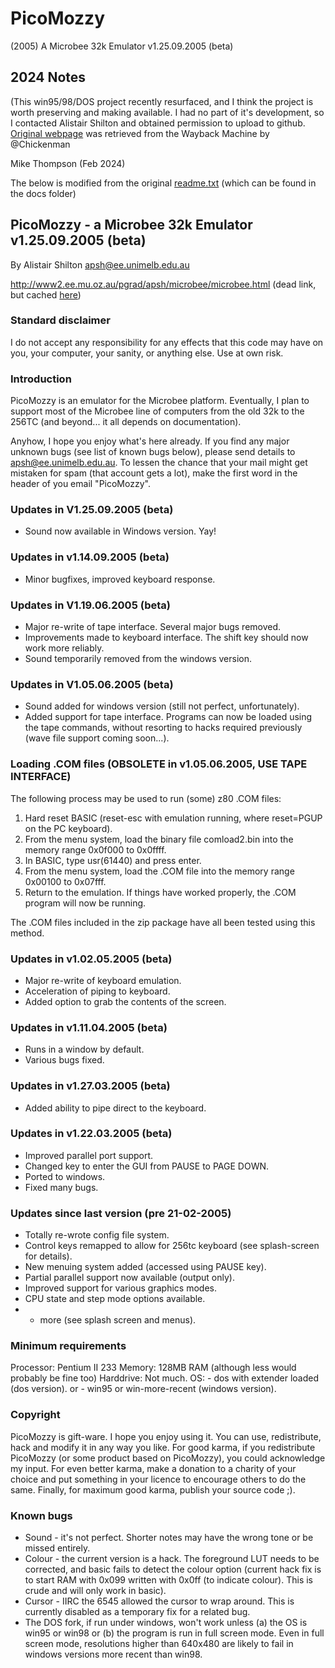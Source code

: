 # PicoMozzy
(2005) A Microbee 32k Emulator v1.25.09.2005 (beta)

## 2024 Notes

(This win95/98/DOS project recently resurfaced, and I think the project is worth preserving and making available.  I had no part of it's development, so I contacted Alistair Shilton and obtained permission to upload to github.   
[Original webpage](docs/Microbee_page.md) was retrieved from the Wayback Machine by @Chickenman

Mike Thompson (Feb 2024)

The below is modified from the original [readme.txt](docs/readme.txt) (which can be found in the docs folder)

## PicoMozzy - a Microbee 32k Emulator v1.25.09.2005 (beta)

By Alistair Shilton
apsh@ee.unimelb.edu.au

http://www2.ee.mu.oz.au/pgrad/apsh/microbee/microbee.html (dead link, but cached [here](docs/Microbee_page.md))

### Standard disclaimer

I do not accept any responsibility for any effects that this code may
have on you, your computer, your sanity, or anything else.  Use at own
risk.

### Introduction

PicoMozzy is an emulator for the Microbee platform.  Eventually, I plan
to support most of the Microbee line of computers from the old 32k to the
256TC (and beyond... it all depends on documentation).

Anyhow, I hope you enjoy what's here already.  If you find any major unknown
bugs (see list of known bugs below), please send details to
apsh@ee.unimelb.edu.au.  To lessen the chance that your mail might get
mistaken for spam (that account gets a lot), make the first word in the
header of you email "PicoMozzy".

### Updates in V1.25.09.2005 (beta)
+ Sound now available in Windows version.  Yay!

### Updates in v1.14.09.2005 (beta)
+ Minor bugfixes, improved keyboard response.

### Updates in V1.19.06.2005 (beta)
+ Major re-write of tape interface.  Several major bugs removed.
+ Improvements made to keyboard interface.  The shift key should now work
  more reliably.
+ Sound temporarily removed from the windows version.

### Updates in V1.05.06.2005 (beta)
+ Sound added for windows version (still not perfect, unfortunately).
+ Added support for tape interface.  Programs can now be loaded using the
  tape commands, without resorting to hacks required previously (wave file
  support coming soon...).


### Loading .COM files (OBSOLETE in v1.05.06.2005, USE TAPE INTERFACE)
The following process may be used to run (some) z80 .COM files:

1. Hard reset BASIC (reset-esc with emulation running, where reset=PGUP on
   the PC keyboard).
2. From the menu system, load the binary file comload2.bin into the memory 
   range 0x0f000 to 0x0ffff.
3. In BASIC, type usr(61440) and press enter.
4. From the menu system, load the .COM file into the memory range 0x00100 
   to 0x07fff.
5. Return to the emulation.  If things have worked properly, the .COM
   program will now be running.

The .COM files included in the zip package have all been tested using this
method.

### Updates in v1.02.05.2005 (beta)
+ Major re-write of keyboard emulation.
+ Acceleration of piping to keyboard.
+ Added option to grab the contents of the screen.

### Updates in v1.11.04.2005 (beta)
+ Runs in a window by default.
+ Various bugs fixed.

### Updates in v1.27.03.2005 (beta)
+ Added ability to pipe direct to the keyboard.

### Updates in v1.22.03.2005 (beta)
+ Improved parallel port support.
+ Changed key to enter the GUI from PAUSE to PAGE DOWN.
+ Ported to windows.
+ Fixed many bugs.

### Updates since last version (pre 21-02-2005)
+ Totally re-wrote config file system.
+ Control keys remapped to allow for 256tc keyboard (see splash-screen for
  details).
+ New menuing system added (accessed using PAUSE key).
+ Partial parallel support now available (output only).
+ Improved support for various graphics modes.
+ CPU state and step mode options available.
+ + more (see splash screen and menus).

### Minimum requirements
Processor: Pentium II 233
Memory:    128MB RAM (although less would probably be fine too)
Harddrive: Not much.
OS:        - dos with extender loaded (dos version).
        or - win95 or win-more-recent (windows version).

### Copyright
PicoMozzy is gift-ware.  I hope you enjoy using it.  You can use,
redistribute, hack and modify it in any way you like.  For good karma, if
you redistribute PicoMozzy (or some product based on PicoMozzy), you could
acknowledge my input.  For even better karma, make a donation to a charity
of your choice and put something in your licence to encourage others to do
the same.  Finally, for maximum good karma, publish your source code ;).

### Known bugs
+ Sound - it's not perfect.  Shorter notes may have the wrong tone or be
  missed entirely.
+ Colour - the current version is a hack.  The foreground LUT needs to be
  corrected, and basic fails to detect the colour option (current hack fix
  is to start RAM with 0x099 written with 0x0ff (to indicate colour).  This
  is crude and will only work in basic).
+ Cursor - IIRC the 6545 allowed the cursor to wrap around.  This is
  currently disabled as a temporary fix for a related bug.
+ The DOS fork, if run under windows, won't work unless (a) the OS is
  win95 or win98 or (b) the program is run in full screen mode.  Even in
  full screen mode, resolutions higher than 640x480 are likely to fail in
  windows versions more recent than win98.

